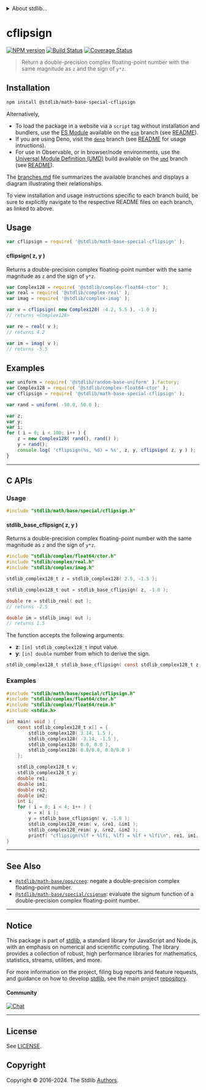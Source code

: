 <!--

@license Apache-2.0

Copyright (c) 2018 The Stdlib Authors.

Licensed under the Apache License, Version 2.0 (the "License");
you may not use this file except in compliance with the License.
You may obtain a copy of the License at

   http://www.apache.org/licenses/LICENSE-2.0

Unless required by applicable law or agreed to in writing, software
distributed under the License is distributed on an "AS IS" BASIS,
WITHOUT WARRANTIES OR CONDITIONS OF ANY KIND, either express or implied.
See the License for the specific language governing permissions and
limitations under the License.

-->


<details>
  <summary>
    About stdlib...
  </summary>
  <p>We believe in a future in which the web is a preferred environment for numerical computation. To help realize this future, we've built stdlib. stdlib is a standard library, with an emphasis on numerical and scientific computation, written in JavaScript (and C) for execution in browsers and in Node.js.</p>
  <p>The library is fully decomposable, being architected in such a way that you can swap out and mix and match APIs and functionality to cater to your exact preferences and use cases.</p>
  <p>When you use stdlib, you can be absolutely certain that you are using the most thorough, rigorous, well-written, studied, documented, tested, measured, and high-quality code out there.</p>
  <p>To join us in bringing numerical computing to the web, get started by checking us out on <a href="https://github.com/stdlib-js/stdlib">GitHub</a>, and please consider <a href="https://opencollective.com/stdlib">financially supporting stdlib</a>. We greatly appreciate your continued support!</p>
</details>

# cflipsign

[![NPM version][npm-image]][npm-url] [![Build Status][test-image]][test-url] [![Coverage Status][coverage-image]][coverage-url] <!-- [![dependencies][dependencies-image]][dependencies-url] -->

> Return a double-precision complex floating-point number with the same magnitude as `z` and the sign of `y*z`.

<!-- Section to include introductory text. Make sure to keep an empty line after the intro `section` element and another before the `/section` close. -->

<section class="intro">

</section>

<!-- /.intro -->

<!-- Package usage documentation. -->

<section class="installation">

## Installation

```bash
npm install @stdlib/math-base-special-cflipsign
```

Alternatively,

-   To load the package in a website via a `script` tag without installation and bundlers, use the [ES Module][es-module] available on the [`esm`][esm-url] branch (see [README][esm-readme]).
-   If you are using Deno, visit the [`deno`][deno-url] branch (see [README][deno-readme] for usage intructions).
-   For use in Observable, or in browser/node environments, use the [Universal Module Definition (UMD)][umd] build available on the [`umd`][umd-url] branch (see [README][umd-readme]).

The [branches.md][branches-url] file summarizes the available branches and displays a diagram illustrating their relationships.

To view installation and usage instructions specific to each branch build, be sure to explicitly navigate to the respective README files on each branch, as linked to above.

</section>

<section class="usage">

## Usage

```javascript
var cflipsign = require( '@stdlib/math-base-special-cflipsign' );
```

#### cflipsign( z, y )

Returns a double-precision complex floating-point number with the same magnitude as `z` and the sign of `y*z`.

```javascript
var Complex128 = require( '@stdlib/complex-float64-ctor' );
var real = require( '@stdlib/complex-real' );
var imag = require( '@stdlib/complex-imag' );

var v = cflipsign( new Complex128( -4.2, 5.5 ), -1.0 );
// returns <Complex128>

var re = real( v );
// returns 4.2

var im = imag( v );
// returns -5.5
```

</section>

<!-- /.usage -->

<!-- Package usage notes. Make sure to keep an empty line after the `section` element and another before the `/section` close. -->

<section class="notes">

</section>

<!-- /.notes -->

<!-- Package usage examples. -->

<section class="examples">

## Examples

<!-- eslint no-undef: "error" -->

```javascript
var uniform = require( '@stdlib/random-base-uniform' ).factory;
var Complex128 = require( '@stdlib/complex-float64-ctor' );
var cflipsign = require( '@stdlib/math-base-special-cflipsign' );

var rand = uniform( -50.0, 50.0 );

var z;
var y;
var i;
for ( i = 0; i < 100; i++ ) {
    z = new Complex128( rand(), rand() );
    y = rand();
    console.log( 'cflipsign(%s, %d) = %s', z, y, cflipsign( z, y ) );
}
```

</section>

<!-- /.examples -->

<!-- C interface documentation. -->

* * *

<section class="c">

## C APIs

<!-- Section to include introductory text. Make sure to keep an empty line after the intro `section` element and another before the `/section` close. -->

<section class="intro">

</section>

<!-- /.intro -->

<!-- C usage documentation. -->

<section class="usage">

### Usage

```c
#include "stdlib/math/base/special/cflipsign.h"
```

#### stdlib_base_cflipsign( z, y )

Returns a double-precision complex floating-point number with the same magnitude as `z` and the sign of `y*z`.

```c
#include "stdlib/complex/float64/ctor.h"
#include "stdlib/complex/real.h"
#include "stdlib/complex/imag.h"

stdlib_complex128_t z = stdlib_complex128( 2.5, -1.5 );

stdlib_complex128_t out = stdlib_base_cflipsign( z, -1.0 );

double re = stdlib_real( out );
// returns -2.5

double im = stdlib_imag( out );
// returns 1.5
```

The function accepts the following arguments:

-   **z**: `[in] stdlib_complex128_t` input value.
-   **y**: `[in] double` number from which to derive the sign.

```c
stdlib_complex128_t stdlib_base_cflipsign( const stdlib_complex128_t z, const double y );
```

</section>

<!-- /.usage -->

<!-- C API usage notes. Make sure to keep an empty line after the `section` element and another before the `/section` close. -->

<section class="notes">

</section>

<!-- /.notes -->

<!-- C API usage examples. -->

<section class="examples">

### Examples

```c
#include "stdlib/math/base/special/cflipsign.h"
#include "stdlib/complex/float64/ctor.h"
#include "stdlib/complex/float64/reim.h"
#include <stdio.h>

int main( void ) {
    const stdlib_complex128_t x[] = {
        stdlib_complex128( 3.14, 1.5 ),
        stdlib_complex128( -3.14, -1.5 ),
        stdlib_complex128( 0.0, 0.0 ),
        stdlib_complex128( 0.0/0.0, 0.0/0.0 )
    };

    stdlib_complex128_t v;
    stdlib_complex128_t y;
    double re1;
    double im1;
    double re2;
    double im2;
    int i;
    for ( i = 0; i < 4; i++ ) {
        v = x[ i ];
        y = stdlib_base_cflipsign( v, -1.0 );
        stdlib_complex128_reim( v, &re1, &im1 );
        stdlib_complex128_reim( y, &re2, &im2 );
        printf( "cflipsign(%lf + %lfi, %lf) = %lf + %lfi\n", re1, im1, -1.0, re2, im2 );
}
```

</section>

<!-- /.examples -->

</section>

<!-- /.c -->

<!-- Section to include cited references. If references are included, add a horizontal rule *before* the section. Make sure to keep an empty line after the `section` element and another before the `/section` close. -->

<section class="references">

</section>

<!-- /.references -->

<!-- Section for related `stdlib` packages. Do not manually edit this section, as it is automatically populated. -->

<section class="related">

* * *

## See Also

-   <span class="package-name">[`@stdlib/math-base/ops/cneg`][@stdlib/math/base/ops/cneg]</span><span class="delimiter">: </span><span class="description">negate a double-precision complex floating-point number.</span>
-   <span class="package-name">[`@stdlib/math-base/special/csignum`][@stdlib/math/base/special/csignum]</span><span class="delimiter">: </span><span class="description">evaluate the signum function of a double-precision complex floating-point number.</span>

</section>

<!-- /.related -->

<!-- Section for all links. Make sure to keep an empty line after the `section` element and another before the `/section` close. -->


<section class="main-repo" >

* * *

## Notice

This package is part of [stdlib][stdlib], a standard library for JavaScript and Node.js, with an emphasis on numerical and scientific computing. The library provides a collection of robust, high performance libraries for mathematics, statistics, streams, utilities, and more.

For more information on the project, filing bug reports and feature requests, and guidance on how to develop [stdlib][stdlib], see the main project [repository][stdlib].

#### Community

[![Chat][chat-image]][chat-url]

---

## License

See [LICENSE][stdlib-license].


## Copyright

Copyright &copy; 2016-2024. The Stdlib [Authors][stdlib-authors].

</section>

<!-- /.stdlib -->

<!-- Section for all links. Make sure to keep an empty line after the `section` element and another before the `/section` close. -->

<section class="links">

[npm-image]: http://img.shields.io/npm/v/@stdlib/math-base-special-cflipsign.svg
[npm-url]: https://npmjs.org/package/@stdlib/math-base-special-cflipsign

[test-image]: https://github.com/stdlib-js/math-base-special-cflipsign/actions/workflows/test.yml/badge.svg?branch=main
[test-url]: https://github.com/stdlib-js/math-base-special-cflipsign/actions/workflows/test.yml?query=branch:main

[coverage-image]: https://img.shields.io/codecov/c/github/stdlib-js/math-base-special-cflipsign/main.svg
[coverage-url]: https://codecov.io/github/stdlib-js/math-base-special-cflipsign?branch=main

<!--

[dependencies-image]: https://img.shields.io/david/stdlib-js/math-base-special-cflipsign.svg
[dependencies-url]: https://david-dm.org/stdlib-js/math-base-special-cflipsign/main

-->

[chat-image]: https://img.shields.io/gitter/room/stdlib-js/stdlib.svg
[chat-url]: https://app.gitter.im/#/room/#stdlib-js_stdlib:gitter.im

[stdlib]: https://github.com/stdlib-js/stdlib

[stdlib-authors]: https://github.com/stdlib-js/stdlib/graphs/contributors

[umd]: https://github.com/umdjs/umd
[es-module]: https://developer.mozilla.org/en-US/docs/Web/JavaScript/Guide/Modules

[deno-url]: https://github.com/stdlib-js/math-base-special-cflipsign/tree/deno
[deno-readme]: https://github.com/stdlib-js/math-base-special-cflipsign/blob/deno/README.md
[umd-url]: https://github.com/stdlib-js/math-base-special-cflipsign/tree/umd
[umd-readme]: https://github.com/stdlib-js/math-base-special-cflipsign/blob/umd/README.md
[esm-url]: https://github.com/stdlib-js/math-base-special-cflipsign/tree/esm
[esm-readme]: https://github.com/stdlib-js/math-base-special-cflipsign/blob/esm/README.md
[branches-url]: https://github.com/stdlib-js/math-base-special-cflipsign/blob/main/branches.md

[stdlib-license]: https://raw.githubusercontent.com/stdlib-js/math-base-special-cflipsign/main/LICENSE

<!-- <related-links> -->

[@stdlib/math/base/ops/cneg]: https://github.com/stdlib-js/math-base-ops-cneg

[@stdlib/math/base/special/csignum]: https://github.com/stdlib-js/math-base-special-csignum

<!-- </related-links> -->

</section>

<!-- /.links -->
